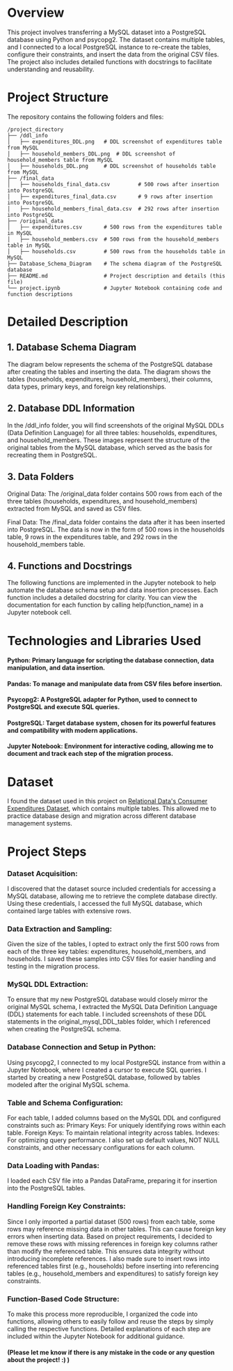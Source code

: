# Overview
This project involves transferring a MySQL dataset into a PostgreSQL database using Python and psycopg2. The dataset contains multiple tables, and I connected to a local PostgreSQL instance to re-create the tables, configure their constraints, and insert the data from the original CSV files. The project also includes detailed functions with docstrings to facilitate understanding and reusability.

# Project Structure
The repository contains the following folders and files:
```
/project_directory
├── /ddl_info
│   ├── expenditures_DDL.png   # DDL screenshot of expenditures table from MySQL
│   ├── household_members_DDL.png  # DDL screenshot of household_members table from MySQL
│   ├── households_DDL.png     # DDL screenshot of households table from MySQL
├── /final_data
│   ├── households_final_data.csv         # 500 rows after insertion into PostgreSQL
│   ├── expenditures_final_data.csv       # 9 rows after insertion into PostgreSQL
│   ├── household_members_final_data.csv  # 292 rows after insertion into PostgreSQL
├── /original_data
│   ├── expenditures.csv       # 500 rows from the expenditures table in MySQL
│   ├── household_members.csv  # 500 rows from the household_members table in MySQL
│   ├── households.csv         # 500 rows from the households table in MySQL
├── Database_Schema_Diagram    # The schema diagram of the PostgreSQL database
├── README.md                  # Project description and details (this file)
└── project.ipynb              # Jupyter Notebook containing code and function descriptions            
```
# Detailed Description

## 1. Database Schema Diagram
The diagram below represents the schema of the PostgreSQL database after creating the tables and inserting the data. The diagram shows the tables (households, expenditures, household_members), their columns, data types, primary keys, and foreign key relationships.


## 2. Database DDL Information
In the /ddl_info folder, you will find screenshots of the original MySQL DDLs (Data Definition Language) for all three tables: households, expenditures, and household_members. These images represent the structure of the original tables from the MySQL database, which served as the basis for recreating them in PostgreSQL.

## 3. Data Folders
Original Data: The /original_data folder contains 500 rows from each of the three tables (households, expenditures, and household_members) extracted from MySQL and saved as CSV files.

Final Data: The /final_data folder contains the data after it has been inserted into PostgreSQL. The data is now in the form of 500 rows in the households table, 9 rows in the expenditures table, and 292 rows in the household_members table.

## 4. Functions and Docstrings
The following functions are implemented in the Jupyter notebook to help automate the database schema setup and data insertion processes. Each function includes a detailed docstring for clarity. You can view the documentation for each function by calling help(function_name) in a Jupyter notebook cell.

# Technologies and Libraries Used
#### Python: Primary language for scripting the database connection, data manipulation, and data insertion.
#### Pandas: To manage and manipulate data from CSV files before insertion.
#### Psycopg2: A PostgreSQL adapter for Python, used to connect to PostgreSQL and execute SQL queries.
#### PostgreSQL: Target database system, chosen for its powerful features and compatibility with modern applications.
#### Jupyter Notebook: Environment for interactive coding, allowing me to document and track each step of the migration process.

# Dataset
I found the dataset used in this project on [Relational Data's Consumer Expenditures Dataset](https://relational-data.org/dataset/ConsumerExpenditures), which contains multiple tables. This allowed me to practice database design and migration across different database management systems.

# Project Steps
### Dataset Acquisition:
I discovered that the dataset source included credentials for accessing a MySQL database, allowing me to retrieve the complete database directly.
Using these credentials, I accessed the full MySQL database, which contained large tables with extensive rows.

### Data Extraction and Sampling:
Given the size of the tables, I opted to extract only the first 500 rows from each of the three key tables: expenditures, household_members, and households.
I saved these samples into CSV files for easier handling and testing in the migration process.

### MySQL DDL Extraction:
To ensure that my new PostgreSQL database would closely mirror the original MySQL schema, I extracted the MySQL Data Definition Language (DDL) statements for each table.
I included screenshots of these DDL statements in the original_mysql_DDL_tables folder, which I referenced when creating the PostgreSQL schema.

### Database Connection and Setup in Python:
Using psycopg2, I connected to my local PostgreSQL instance from within a Jupyter Notebook, where I created a cursor to execute SQL queries.
I started by creating a new PostgreSQL database, followed by tables modeled after the original MySQL schema.

### Table and Schema Configuration:
For each table, I added columns based on the MySQL DDL and configured constraints such as:
Primary Keys: For uniquely identifying rows within each table.
Foreign Keys: To maintain relational integrity across tables.
Indexes: For optimizing query performance.
I also set up default values, NOT NULL constraints, and other necessary configurations for each column.

### Data Loading with Pandas:
I loaded each CSV file into a Pandas DataFrame, preparing it for insertion into the PostgreSQL tables.

### Handling Foreign Key Constraints:
Since I only imported a partial dataset (500 rows) from each table, some rows may reference missing data in other tables. This can cause foreign key errors when inserting data.
Based on project requirements, I decided to remove these rows with missing references in foreign key columns rather than modify the referenced table. This ensures data integrity without introducing incomplete references.
I also made sure to insert rows into referenced tables first (e.g., households) before inserting into referencing tables (e.g., household_members and expenditures) to satisfy foreign key constraints.

### Function-Based Code Structure:
To make this process more reproducible, I organized the code into functions, allowing others to easily follow and reuse the steps by simply calling the respective functions.
Detailed explanations of each step are included within the Jupyter Notebook for additional guidance.

#### (Please let me know if there is any mistake in the code or any question about the project! :) )
